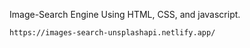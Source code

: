 Image-Search Engine Using HTML, CSS, and javascript.

    https://images-search-unsplashapi.netlify.app/
